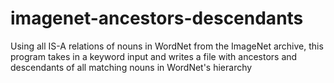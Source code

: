 # imagenet-ancestors-descendants
Using all IS-A relations of nouns in WordNet from the ImageNet archive, this program takes in a keyword input and writes a file with ancestors and descendants of all matching nouns in WordNet's hierarchy
